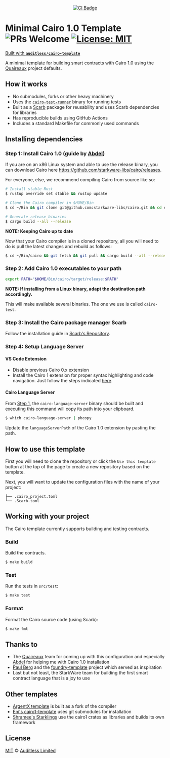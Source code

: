 <p align="center">
  <a href="https://github.com/auditless/cairo-template/actions/workflows/test.yaml">
    <img src="https://github.com/auditless/cairo-template/actions/workflows/test.yaml/badge.svg?event=push" alt="CI Badge"/>
  </a>
</p>

# Minimal Cairo 1.0 Template  ![PRs Welcome](https://img.shields.io/badge/PRs-welcome-green.svg) [![License: MIT](https://img.shields.io/badge/License-MIT-yellow.svg)](https://github.com/auditless/cairo-template/blob/main/LICENSE)

[Built with **`auditless/cairo-template`**](https://github.com/auditless/cairo-template)

A minimal template for building smart contracts with Cairo 1.0
using the [Quaireaux](https://github.com/keep-starknet-strange/quaireaux) project defaults.

## How it works

- No submodules, forks or other heavy machinery
- Uses the [`cairo-test-runner`](https://github.com/starkware-libs/cairo/blob/main/crates/cairo-lang-test-runner/README.md) binary for running tests
- Built as a [Scarb](https://github.com/software-mansion/scarb) package for reusability and uses Scarb dependencies for libraries
- Has reproducible builds using GitHub Actions
- Includes a standard Makefile for commonly used commands

## Installing dependencies

### Step 1: Install Cairo 1.0 (guide by [Abdel](https://github.com/abdelhamidbakhta))

If you are on an x86 Linux system and able to use the release binary,
you can download Cairo here https://github.com/starkware-libs/cairo/releases.

For everyone, else, we recommend compiling Cairo from source like so:

```bash
# Install stable Rust
$ rustup override set stable && rustup update

# Clone the Cairo compiler in $HOME/Bin
$ cd ~/Bin && git clone git@github.com:starkware-libs/cairo.git && cd cairo

# Generate release binaries
$ cargo build --all --release
```

**NOTE: Keeping Cairo up to date**

Now that your Cairo compiler is in a cloned repository, all you will need to do
is pull the latest changes and rebuild as follows:

```bash
$ cd ~/Bin/cairo && git fetch && git pull && cargo build --all --release
```

### Step 2: Add Cairo 1.0 executables to your path

```bash
export PATH="$HOME/Bin/cairo/target/release:$PATH"
```

**NOTE: If installing from a Linux binary, adapt the destination path accordingly.**

This will make available several binaries. The one we use is called `cairo-test`.

### Step 3: Install the Cairo package manager Scarb

Follow the installation guide in [Scarb's Repository](https://github.com/software-mansion/scarb).

### Step 4: Setup Language Server

#### VS Code Extension

- Disable previous Cairo 0.x extension
- Install the Cairo 1 extension for proper syntax highlighting and code navigation.
Just follow the steps indicated [here](https://github.com/starkware-libs/cairo/blob/main/vscode-cairo/README.md).

#### Cairo Language Server

From [Step 1](#step-1-install-cairo-10-guide-by-abdel), the `cairo-language-server` binary should be built and executing this command will copy its path into your clipboard.

```bash
$ which cairo-language-server | pbcopy
```

Update the `languageServerPath` of the Cairo 1.0 extension by pasting the path.

## How to use this template

First you will need to clone the repository or click the `Use this template` button
at the top of the page to create a new repository based on the template.

Next, you will want to update the configuration files with the name of your project:

```
├── .cairo_project.toml
└── .Scarb.toml
```

## Working with your project

The Cairo template currently supports building and testing contracts.

### Build

Build the contracts.

```bash
$ make build
```

### Test

Run the tests in `src/test`:

```bash
$ make test
```

### Format

Format the Cairo source code (using Scarb):

```bash
$ make fmt
```

## Thanks to

- The [Quaireaux](https://github.com/keep-starknet-strange/quaireaux) team for coming up with
this configuration and especially [Abdel](https://github.com/abdelhamidbakhta) for helping me with Cairo 1.0 installation
- [Paul Berg](https://github.com/PaulRBerg) and the [foundry-template](https://github.com/paulrberg/foundry-template) project which served as inspiration
- Last but not least, the StarkWare team for building the first smart contract language that is a joy to use

## Other templates

- [ArgentX template](https://github.com/argentlabs/starknet-build/tree/main/cairo1.0) is built as a fork of the compiler
- [Eni's cairo1-template](https://github.com/msaug/cairo1-template) uses git submodules for installation
- [Shramee's Starklings](https://github.com/shramee/starklings-cairo1) use the cairo1 crates as libraries and builds its own framework

## License

[MIT](https://github.com/auditless/cairo-template/blob/main/LICENSE) © [Auditless Limited](https://www.auditless.com)

